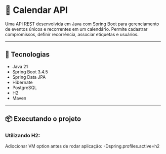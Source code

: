 # 📅 Calendar API

Uma API REST desenvolvida em Java com Spring Boot para gerenciamento de eventos únicos e recorrentes em um calendário. Permite cadastrar compromissos, definir recorrência, associar etiquetas e usuários.

---

## 🚀 Tecnologias

- Java 21
- Spring Boot 3.4.5
- Spring Data JPA
- Hibernate
- PostgreSQL
- H2
- Maven

---

## 📦 Executando o projeto

### Utilizando H2:
Adiocionar VM option antes de rodar aplicação: -Dspring.profiles.active=h2